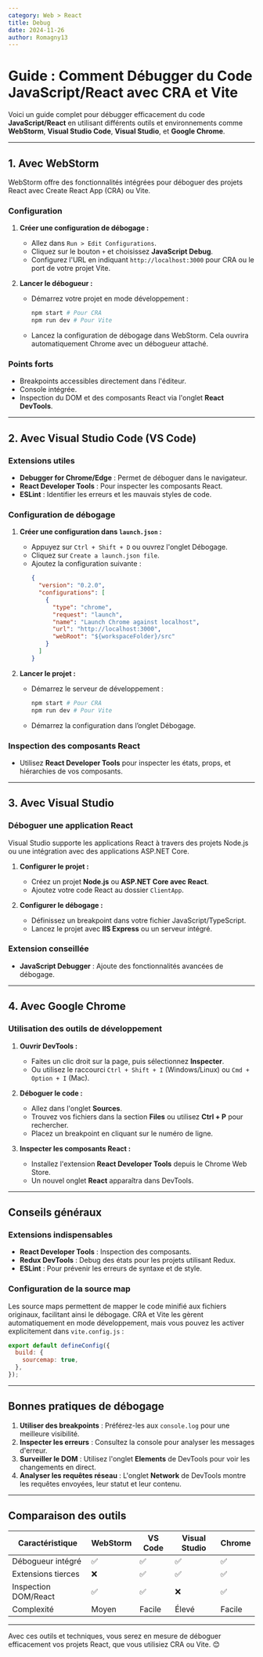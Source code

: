 ```yaml
---
category: Web > React
title: Debug
date: 2024-11-26
author: Romagny13
---
```


# **Guide : Comment Débugger du Code JavaScript/React avec CRA et Vite**

Voici un guide complet pour débugger efficacement du code **JavaScript/React** en utilisant différents outils et environnements comme **WebStorm**, **Visual Studio Code**, **Visual Studio**, et **Google Chrome**.

---

## **1. Avec WebStorm**

WebStorm offre des fonctionnalités intégrées pour déboguer des projets React avec Create React App (CRA) ou Vite.

### **Configuration**

1. **Créer une configuration de débogage :**

   - Allez dans `Run > Edit Configurations`.
   - Cliquez sur le bouton `+` et choisissez **JavaScript Debug**.
   - Configurez l'URL en indiquant `http://localhost:3000` pour CRA ou le port de votre projet Vite.

2. **Lancer le débogueur :**
   - Démarrez votre projet en mode développement :
     ```bash
     npm start # Pour CRA
     npm run dev # Pour Vite
     ```
   - Lancez la configuration de débogage dans WebStorm. Cela ouvrira automatiquement Chrome avec un débogueur attaché.

### **Points forts**

- Breakpoints accessibles directement dans l'éditeur.
- Console intégrée.
- Inspection du DOM et des composants React via l'onglet **React DevTools**.

---

## **2. Avec Visual Studio Code (VS Code)**

### **Extensions utiles**

- **Debugger for Chrome/Edge** : Permet de déboguer dans le navigateur.
- **React Developer Tools** : Pour inspecter les composants React.
- **ESLint** : Identifier les erreurs et les mauvais styles de code.

### **Configuration de débogage**

1. **Créer une configuration dans `launch.json` :**

   - Appuyez sur `Ctrl + Shift + D` ou ouvrez l'onglet Débogage.
   - Cliquez sur `Create a launch.json file`.
   - Ajoutez la configuration suivante :
     ```json
     {
       "version": "0.2.0",
       "configurations": [
         {
           "type": "chrome",
           "request": "launch",
           "name": "Launch Chrome against localhost",
           "url": "http://localhost:3000",
           "webRoot": "${workspaceFolder}/src"
         }
       ]
     }
     ```

2. **Lancer le projet :**
   - Démarrez le serveur de développement :
     ```bash
     npm start # Pour CRA
     npm run dev # Pour Vite
     ```
   - Démarrez la configuration dans l’onglet Débogage.

### **Inspection des composants React**

- Utilisez **React Developer Tools** pour inspecter les états, props, et hiérarchies de vos composants.

---

## **3. Avec Visual Studio**

### **Déboguer une application React**

Visual Studio supporte les applications React à travers des projets Node.js ou une intégration avec des applications ASP.NET Core.

1. **Configurer le projet :**

   - Créez un projet **Node.js** ou **ASP.NET Core avec React**.
   - Ajoutez votre code React au dossier `ClientApp`.

2. **Configurer le débogage :**
   - Définissez un breakpoint dans votre fichier JavaScript/TypeScript.
   - Lancez le projet avec **IIS Express** ou un serveur intégré.

### **Extension conseillée**

- **JavaScript Debugger** : Ajoute des fonctionnalités avancées de débogage.

---

## **4. Avec Google Chrome**

### **Utilisation des outils de développement**

1. **Ouvrir DevTools :**

   - Faites un clic droit sur la page, puis sélectionnez **Inspecter**.
   - Ou utilisez le raccourci `Ctrl + Shift + I` (Windows/Linux) ou `Cmd + Option + I` (Mac).

2. **Déboguer le code :**

   - Allez dans l'onglet **Sources**.
   - Trouvez vos fichiers dans la section **Files** ou utilisez **Ctrl + P** pour rechercher.
   - Placez un breakpoint en cliquant sur le numéro de ligne.

3. **Inspecter les composants React :**
   - Installez l'extension **React Developer Tools** depuis le Chrome Web Store.
   - Un nouvel onglet **React** apparaîtra dans DevTools.

---

## **Conseils généraux**

### **Extensions indispensables**

- **React Developer Tools** : Inspection des composants.
- **Redux DevTools** : Debug des états pour les projets utilisant Redux.
- **ESLint** : Pour prévenir les erreurs de syntaxe et de style.

### **Configuration de la source map**

Les source maps permettent de mapper le code minifié aux fichiers originaux, facilitant ainsi le débogage. CRA et Vite les gèrent automatiquement en mode développement, mais vous pouvez les activer explicitement dans `vite.config.js` :

```javascript
export default defineConfig({
  build: {
    sourcemap: true,
  },
});
```

---

## **Bonnes pratiques de débogage**

1. **Utiliser des breakpoints** : Préférez-les aux `console.log` pour une meilleure visibilité.
2. **Inspecter les erreurs** : Consultez la console pour analyser les messages d'erreur.
3. **Surveiller le DOM** : Utilisez l'onglet **Elements** de DevTools pour voir les changements en direct.
4. **Analyser les requêtes réseau** : L'onglet **Network** de DevTools montre les requêtes envoyées, leur statut et leur contenu.

---

## **Comparaison des outils**

| **Caractéristique**  | **WebStorm** | **VS Code** | **Visual Studio** | **Chrome** |
| -------------------- | ------------ | ----------- | ----------------- | ---------- |
| Débogueur intégré    | ✅           | ✅          | ✅                | ✅         |
| Extensions tierces   | ❌           | ✅          | ✅                | ✅         |
| Inspection DOM/React | ✅           | ✅          | ❌                | ✅         |
| Complexité           | Moyen        | Facile      | Élevé             | Facile     |

---

Avec ces outils et techniques, vous serez en mesure de déboguer efficacement vos projets React, que vous utilisiez CRA ou Vite. 😊
